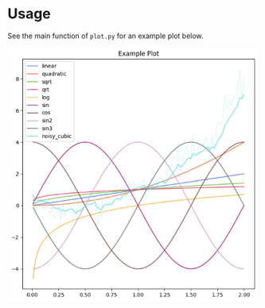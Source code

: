 # Usage

See the main function of ```plot.py``` for an example plot below. 

![image info](tzutils/example.png)
